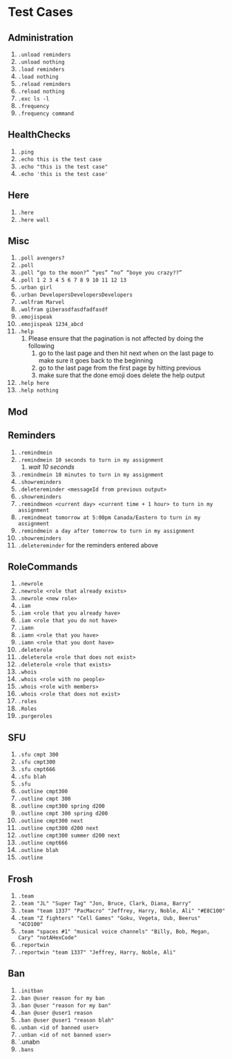 # Test Cases

## Administration
  1. `.unload reminders`
  1. `.unload nothing`
  1. `.load reminders`
  1. `.load nothing`
  1. `.reload reminders`
  1. `.reload nothing`
  1. `.exc ls -l`
  1.  `.frequency`
  1. `.frequency command`
## HealthChecks
  1. `.ping`
  1. `.echo this is the test case`
  1. `.echo "this is the test case"`
  1. `.echo 'this is the test case'`
## Here
  1. `.here`
  1. `.here wall`
## Misc
  1. `.poll avengers?`
  1. `.poll`
  1. `.poll “go to the moon?” “yes” “no” “boye you crazy??”`
  1. `.poll 1 2 3 4 5 6 7 8 9 10 11 12 13`
  1. `.urban girl`
  1. `.urban DevelopersDevelopersDevelopers`
  1. `.wolfram Marvel`
  1. `.wolfram giberasdfasdfadfasdf`
  1. `.emojispeak`
  1. `.emojispeak 1234_abcd`
  1. `.help`
     1. Please ensure that the pagination is not affected by doing the following
        1. go to the last page and then hit next when on the last page to make sure it goes back to the beginning
        1. go to the last page from the first page by hitting previous
        1. make sure that the done emoji does delete the help output
  1. `.help here`
  1. `.help nothing`
## Mod

## Reminders
  1. `.remindmein`
  1. `.remindmein 10 seconds to turn in my assignment`
     1. *wait 10 seconds*
  1. `.remindmein 10 minutes to turn in my assignment`
  1. `.showreminders`
  1. `.deletereminder <messageId from previous output>`
  1. `.showreminders`
  1. `.remindmeon <current day> <current time + 1 hour> to turn in my assignment`
  1. `.remindmeat tomorrow at 5:00pm Canada/Eastern to turn in my assignment`
  1. `.remindmein a day after tomorrow to turn in my assignment`
  1. `.showreminders`
  1. `.deletereminder` for the reminders entered above
## RoleCommands
  1. `.newrole`
  1. `.newrole <role that already exists>`
  1. `.newrole <new role>`
  1. `.iam`
  1. `.iam <role that you already have>`
  1. `.iam <role that you do not have>`
  1. `.iamn`
  1. `.iamn <role that you have>`
  1. `.iamn <role that you dont have>`
  1. `.deleterole`
  1. `.deleterole <role that does not exist>`
  1. `.deleterole <role that exists>`
  1. `.whois`
  1. `.whois <role with no people>`
  1. `.whois <role with members>`
  1. `.whois <role that does not exist>`
  1. `.roles`
  1. `.Roles`
  1. `.purgeroles`
## SFU
   1. `.sfu cmpt 300`
   1. `.sfu cmpt300`
   1. `.sfu cmpt666`
   1. `.sfu blah`
   1. `.sfu`
   1. `.outline cmpt300`
   1. `.outline cmpt 300`
   1. `.outline cmpt300 spring d200`
   1. `.outline cmpt 300 spring d200`
   1. `.outline cmpt300 next`
   1. `.outline cmpt300 d200 next`
   1. `.outline cmpt300 summer d200 next`
   1. `.outline cmpt666`
   1. `.outline blah`
   1. `.outline`
## Frosh
   1. `.team`
   1. `.team "JL" "Super Tag" "Jon, Bruce, Clark, Diana, Barry"`
   1. `.team "team 1337" "PacMacro" "Jeffrey, Harry, Noble, Ali" "#E8C100"`
   1. `.team "Z fighters" "Cell Games" "Goku, Vegeta, Uub, Beerus" "4CD100"`
   1. `.team "spaces #1" "musical voice channels" "Billy, Bob, Megan, Cary" "notAHexCode"`
   1. `.reportwin`
   1. `.reportwin "team 1337" "Jeffrey, Harry, Noble, Ali"`
## Ban
   1. `.initban`
   1. `.ban @user reason for my ban`
   1. `.ban @user "reason for my ban"`
   1. `.ban @user @user1 reason`
   1. `.ban @user @user1 "reason blah"`
   1. `.unban <id of banned user>`
   1. `.unban <id of not banned user>`
   1. `.unabn <non integer something>
   1. `.bans`
